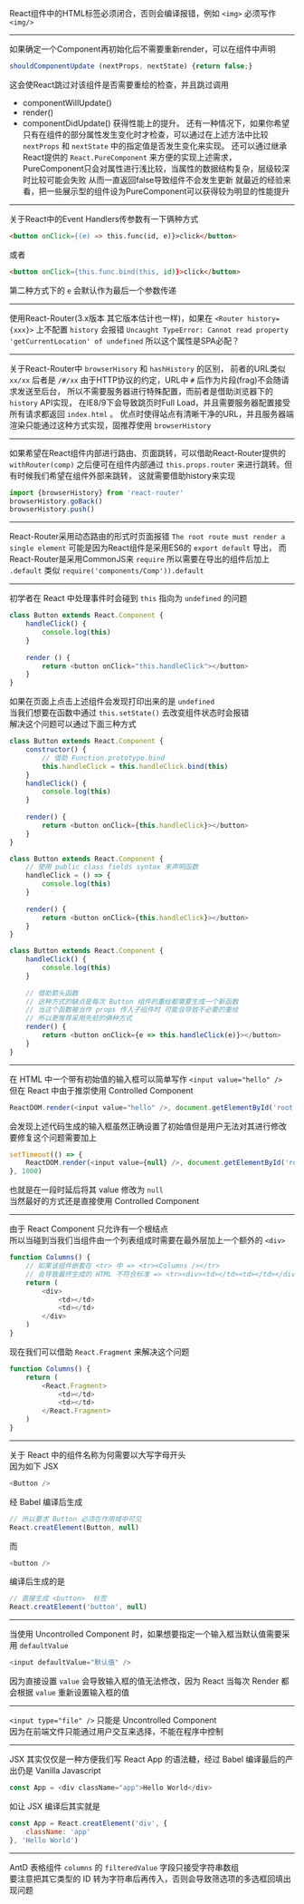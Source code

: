 React组件中的HTML标签必须闭合，否则会编译报错，例如 `<img>` 必须写作 `<img/>`

---

如果确定一个Component再初始化后不需要重新render，可以在组件中声明
```js
shouldComponentUpdate (nextProps, nextState) {return false;}
```
这会使React跳过对该组件是否需要重绘的检查，并且跳过调用
* componentWillUpdate()
* render()
* componentDidUpdate()
获得性能上的提升。
还有一种情况下，如果你希望只有在组件的部分属性发生变化时才检查，可以通过在上述方法中比较
`nextProps` 和 `nextState` 中的指定值是否发生变化来实现。
还可以通过继承React提供的 `React.PureComponent` 来方便的实现上述需求，
PureComponent只会对属性进行浅比较，当属性的数据结构复杂，层级较深时比较可能会失败
从而一直返回false导致组件不会发生更新
就最近的经验来看，把一些展示型的组件设为PureComponent可以获得较为明显的性能提升

---

关于React中的Event Handlers传参数有一下俩种方式
```html
<button onClick={(e) => this.func(id, e)}>click</button>
```
或者
```html
<button onClick={this.func.bind(this, id)}>click</button>
```
第二种方式下的 `e` 会默认作为最后一个参数传递

---

使用React-Router(3.x版本 其它版本估计也一样)，如果在 `<Router history={xxx}>` 上不配置 `history`
会报错 `Uncaught TypeError: Cannot read property 'getCurrentLocation' of undefined` 所以这个属性是SPA必配？

---

关于React-Router中 `browserHisory` 和 `hashHistory` 的区别，
前者的URL类似 `xx/xx` 后者是 `/#/xx` 由于HTTP协议的约定，URL中 `#` 后作为片段(frag)不会随请求发送至后台，
所以不需要服务器进行特殊配置，而前者是借助浏览器下的 `history` API实现，
在IE8/9下会导致跳页时Full Load，并且需要服务器配置接受所有请求都返回 `index.html` 。
优点时使得站点有清晰干净的URL，并且服务器端渲染只能通过这种方式实现，固推荐使用 `browserHistory`

---

如果希望在React组件内部进行路由、页面跳转，可以借助React-Router提供的 `withRouter(comp)` 
之后便可在组件内部通过 `this.props.router` 来进行跳转。但有时候我们希望在组件外部来跳转，
这就需要借助history来实现
```js
import {browserHistory} from 'react-router'
browserHistory.goBack()
browserHistory.push()
```

---

React-Router采用动态路由的形式时页面报错 `The root route must render a single element`
可能是因为React组件是采用ES6的 `export default` 导出，
而React-Router是采用CommonJS来 `require` 所以需要在导出的组件后加上 `.default` 
类似 `require('components/Comp')).default`

---

初学者在 React 中处理事件时会碰到 `this` 指向为 `undefined` 的问题
```js
class Button extends React.Component {
	handleClick() {
		console.log(this)
	}
	
	render () {
		return <button onClick="this.handleClick"></button>
	}
}
```
如果在页面上点击上述组件会发现打印出来的是 `undefined`  
当我们想要在函数中通过 `this.setState()` 去改变组件状态时会报错  
解决这个问题可以通过下面三种方式
```js
class Button extends React.Component {
	constructor() {
		// 借助 Function.prototype.bind
		this.handleClick = this.handleClick.bind(this)
	}
	handleClick() {
		console.log(this)
	}
	
	render() {
		return <button onClick={this.handleClick}></button>
	}
}
```
```js
class Button extends React.Component {
	// 使用 public class fields syntax 来声明函数
	handleClick = () => {
		console.log(this)
	}
	
	render() {
		return <button onClick={this.handleClick}></button>
	}
}
```
```js
class Button extends React.Component {
	handleClick() {
		console.log(this)
	}
	
	// 借助箭头函数
	// 这种方式的缺点是每次 Button 组件的重绘都需要生成一个新函数
	// 当这个函数被当作 props 传入子组件时 可能会导致不必要的重绘
	// 所以更推荐采用先前的俩种方式
	render() {
		return <button onClick={e => this.handleClick(e)}></button>
	}
}
```

---

在 HTML 中一个带有初始值的输入框可以简单写作 `<input value="hello" />`  
但在 React 中由于推崇使用 Controlled Component  
```js
ReactDOM.render(<input value="hello" />, document.getElementById('root'))
```
会发现上述代码生成的输入框虽然正确设置了初始值但是用户无法对其进行修改  
要修复这个问题需要加上
```js
setTimeout(() => {
	ReactDOM.render(<input value={null} />, document.getElementById('root'))
}, 1000)
```
也就是在一段时延后将其 value 修改为 `null`  
当然最好的方式还是直接使用 Controlled Component

---

由于 React Component 只允许有一个根结点  
所以当碰到当我们当组件由一个列表组成时需要在最外层加上一个额外的 `<div>`  
```js
function Columns() {
	// 如果该组件嵌套在 <tr> 中 => <tr><Columns /></tr>
	// 会导致最终生成的 HTML 不符合标准 => <tr><div><td></td><td></td></div></tr>
	return (
		<div>
			<td></td>
			<td></td>
		</div>
	)
}
```
现在我们可以借助 `React.Fragment` 来解决这个问题
```js
function Columns() {
	return (
		<React.Fragment>
			<td></td>
			<td></td>
		</React.Fragment>
	)
}
```

---

关于 React 中的组件名称为何需要以大写字母开头  
因为如下 JSX
```js
<Button />
```
经 Babel 编译后生成
```js
// 所以要求 Button 必须在作用域中可见
React.creatElement(Button, null)
```
而
```js
<button />
```
编译后生成的是
```js
// 直接生成 <button>  标签
React.creatElement('button', null)
```

---

当使用 Uncontrolled Component 时，如果想要指定一个输入框当默认值需要采用 `defaultValue`  
```js
<input defaultValue="默认值" />
```
因为直接设置 `value` 会导致输入框的值无法修改，因为 React 当每次 Render 都会根据 `value` 重新设置输入框的值  

---

`<input type="file" />` 只能是 Uncontrolled Component  
因为在前端文件只能通过用户交互来选择，不能在程序中控制

---

JSX 其实仅仅是一种方便我们写 React App 的语法糖，经过 Babel 编译最后的产出仍是 Vanilla Javascript
```js
const App = <div className="app">Hello World</div>
```
如让 JSX 编译后其实就是
```js
const App = React.creatElement('div', {
	className: 'app'
}, 'Hello World')
```

---

AntD 表格组件 `columns` 的 `filteredValue` 字段只接受字符串数组  
要注意把其它类型的 ID 转为字符串后再传入，否则会导致筛选项的多选框回填出现问题